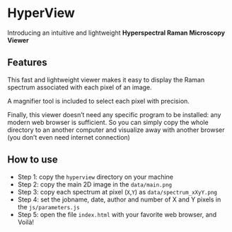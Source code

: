 # HyperView
Introducing an intuitive and lightweight **Hyperspectral Raman Microscopy Viewer**

## Features

This fast and lightweight viewer makes it easy to display the Raman spectrum associated with each pixel of an image.

A magnifier tool is included to select each pixel with precision.

Finally, this viewer doesn’t need any specific program to be installed: any modern web browser is sufficient.
So you can simply copy the whole directory to an another computer and visualize away with another browser (you don’t even need internet connection)

## How to use

- Step 1: copy the `hyperview` directory on your machine
- Step 2: copy the main 2D image in the `data/main.png`
- Step 3: copy each spectrum at pixel (`X`,`Y`) as `data/spectrum_xXyY.png`
- Step 4: set the jobname, date, author and number of X and Y pixels in the `js/parameters.js`
- Step 5: open the file `index.html` with your favorite web browser, and Voilà!
